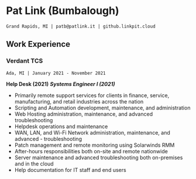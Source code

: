 # Pat Link (Bumbalough)
```
Grand Rapids, MI | patb@patlink.it | github.linkpit.cloud
```
## Work Experience
### Verdant TCS
```
Ada, MI | January 2021 - November 2021
```
**Help Desk (2021)**
**_Systems Engineer I (2021)_**
- Primarily remote support services for clients in finance, service, manufacturing, and retail industries across the nation
- Scripting and Automation development, maintenance, and administration
- Web Hosting administration, maintenance, and advanced troubleshooting
- Helpdesk operations and maintenance
- WAN, LAN, and Wi-Fi Network administration, maintenance, and advanced - troubleshooting
- Patch management and remote monitoring using Solarwinds RMM
- After-hours responsibilities both on-site and remote nationwide
- Server maintenance and advanced troubleshooting both on-premises and in the cloud
- Help documentation for IT staff and end users
